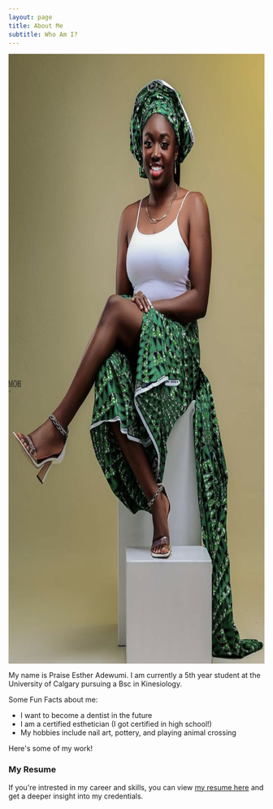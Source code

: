 ```yaml
---
layout: page
title: About Me
subtitle: Who Am I?
---
```

<img div align="center" src="/assets/img/aboutme.png" alt="about me" style="width:900px;height:1200px;">

My name is Praise Esther Adewumi. I am currently a 5th year student at the University of Calgary pursuing a Bsc in Kinesiology.

Some Fun Facts about me:

- I want to become a dentist in the future
- I am a certified esthetician (I got certified in high school!)
- My hobbies include nail art, pottery, and playing animal crossing

Here's some of my work!

### My Resume

If you're intrested in my career and skills, you can view [my resume here](https://drive.google.com/file/d/16JM0_vAaZ2TvPMw7LstHM6G6-K9-AQ8a/view?usp=drive_link) and get a deeper insight into my credentials.
